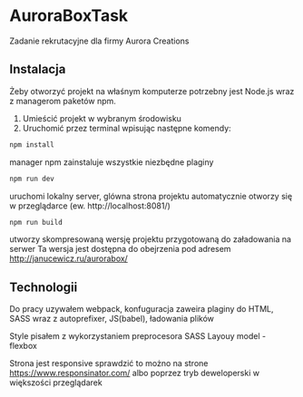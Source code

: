 # AuroraBoxTask

Zadanie rekrutacyjne dla firmy Aurora Creations

## Instalacja

Żeby otworzyć projekt na właśnym komputerze potrzebny jest Node.js wraz z managerom paketów npm.
1. Umieścić projekt w wybranym środowisku
2. Uruchomić przez terminal wpisując następne komendy:
    
```html
npm install
```
manager npm zainstaluje wszystkie niezbędne plaginy

```html
npm run dev
```
uruchomi lokalny server, glówna strona projektu automatycznie otworzy się w przeglądarce (ew. http://localhost:8081/)

```html
npm run build
```
utworzy skompresowaną wersję projektu przygotowaną do załadowania na serwer
Ta wersja jest dostępna do obejrzenia pod adresem http://janucewicz.ru/aurorabox/

## Technologii

Do pracy uzywałem webpack, konfuguracja zaweira plaginy do HTML, SASS wraz z autoprefixer, JS(babel), ładowania plików

Style pisałem z wykorzystaniem preprocesora SASS
Layouy model - flexbox

Strona jest responsive sprawdzić to możno na strone https://www.responsinator.com/ albo poprzez tryb deweloperski w większości przeglądarek


